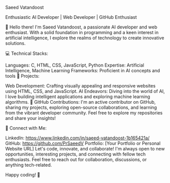 Saeed Vatandoost

Enthusiastic AI Developer | Web Developer | GitHub Enthusiast

👋 Hello there! I'm Saeed Vatandoost, a passionate AI developer and web enthusiast. With a solid foundation in programming and a keen interest in artificial intelligence, I explore the realms of technology to create innovative solutions.

💻 Technical Stacks:

Languages: C, HTML, CSS, JavaScript, Python
Expertise: Artificial Intelligence, Machine Learning
Frameworks: Proficient in AI concepts and tools
🚀 Projects:

Web Development: Crafting visually appealing and responsive websites using HTML, CSS, and JavaScript.
AI Endeavors: Diving into the world of AI, I love building intelligent applications and exploring machine learning algorithms.
🌟 GitHub Contributions:
I'm an active contributor on GitHub, sharing my projects, exploring open-source collaborations, and learning from the vibrant developer community. Feel free to explore my repositories and share your insights!

🔗 Connect with Me:

LinkedIn: https://www.linkedin.com/in/saeed-vatandoost-1b165421a/
GitHub: https://github.com/PrSaeedV
Portfolio: [Your Portfolio or Personal Website URL]
Let's code, innovate, and collaborate! I'm always open to new opportunities, interesting projects, and connecting with fellow tech enthusiasts. Feel free to reach out for collaboration, discussions, or anything tech-related.

Happy coding! 🚀
